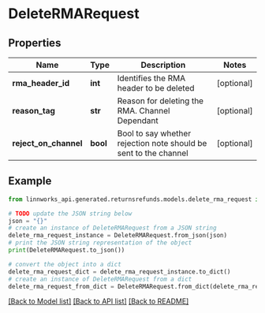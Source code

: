# DeleteRMARequest


## Properties

Name | Type | Description | Notes
------------ | ------------- | ------------- | -------------
**rma_header_id** | **int** | Identifies the RMA header to be deleted | [optional] 
**reason_tag** | **str** | Reason for deleting the RMA. Channel Dependant | [optional] 
**reject_on_channel** | **bool** | Bool to say whether rejection note should be sent to the channel | [optional] 

## Example

```python
from linnworks_api.generated.returnsrefunds.models.delete_rma_request import DeleteRMARequest

# TODO update the JSON string below
json = "{}"
# create an instance of DeleteRMARequest from a JSON string
delete_rma_request_instance = DeleteRMARequest.from_json(json)
# print the JSON string representation of the object
print(DeleteRMARequest.to_json())

# convert the object into a dict
delete_rma_request_dict = delete_rma_request_instance.to_dict()
# create an instance of DeleteRMARequest from a dict
delete_rma_request_from_dict = DeleteRMARequest.from_dict(delete_rma_request_dict)
```
[[Back to Model list]](../README.md#documentation-for-models) [[Back to API list]](../README.md#documentation-for-api-endpoints) [[Back to README]](../README.md)


